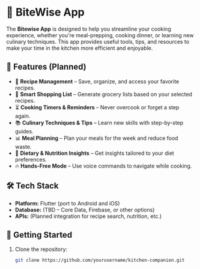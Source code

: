 # 🍳 BiteWise App

The **Bitewise App** is designed to help you streamline your cooking experience, 
whether you're meal-prepping, cooking dinner, or learning new culinary techniques. This 
app provides useful tools, tips, and resources to make your time in the kitchen more 
efficient and enjoyable.

## 🚀 Features (Planned)
- 📝 **Recipe Management** – Save, organize, and access your favorite recipes.
- 🛒 **Smart Shopping List** – Generate grocery lists based on your selected recipes.
- ⏳ **Cooking Timers & Reminders** – Never overcook or forget a step again.
- 📚 **Culinary Techniques & Tips** – Learn new skills with step-by-step guides.
- 📊 **Meal Planning** – Plan your meals for the week and reduce food waste.
- 🌱 **Dietary & Nutrition Insights** – Get insights tailored to your diet preferences.
- 🔥 **Hands-Free Mode** – Use voice commands to navigate while cooking.

## 🛠️ Tech Stack
- **Platform:** Flutter (port to Android and iOS)
- **Database:** (TBD – Core Data, Firebase, or other options)
- **APIs:** (Planned integration for recipe search, nutrition, etc.)

## 📌 Getting Started
1. Clone the repository:
   ```sh
   git clone https://github.com/yourusername/kitchen-companion.git
